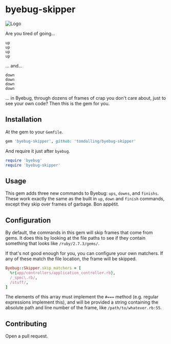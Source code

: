 byebug-skipper
==============

![Logo](logo.png)

Are you tired of going...

```
up
up
up
up
```

... and...

```
down
down
down
down
```

... in Byebug, through dozens of frames of crap you don't care about,
just to see your own code? Then this is the gem for you.

## Installation

At the gem to your `Gemfile`.

```ruby
gem 'byebug-skipper', github: 'tomdalling/byebug-skipper'
```

And require it just after `byebug`.

```ruby
require 'byebug'
require 'byebug-skipper'
```

## Usage

This gem adds three new commands to Byebug: `ups`, `downs`, and
`finishs`. These work exactly the same as the built in `up`, `down`
and `finish` commands, except they skip over frames of garbage.
Bon appétit.

## Configuration

By default, the commands in this gem will skip frames that come from
gems. It does this by looking at the file paths to see if they contain
something that looks like `/ruby/2.7.3/gems/`.

If that's not good enough for you, you can configure your own
matchers. If any of these match the file location, the frame will be skipped.

```ruby
Byebug::Skipper.skip_matchers = [
  %r{app/controllers/application_controller.rb},
  /_spec\.rb/,
  /stuff/,
]
```

The elements of this array must implement the `#===` method (e.g.
regular expressions implement this), and will be provided a string
containing the absolute path and line number of the frame, like
`/path/to/whatever.rb:55`.

## Contributing

Open a pull request.

